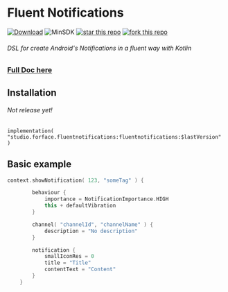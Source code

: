# Fluent Notifications

[![Download](https://api.bintray.com/packages/4face/FluentNotifications/studio.forface.fluentnotifications/images/download.svg)](https://bintray.com/4face/FluentNotifications/studio.forface.fluentnotifications/_latestVersion)  ![MinSDK](https://img.shields.io/badge/MinSDK-14-f44336.svg)  [![star this repo](http://githubbadges.com/star.svg?user=4face-studi0&repo=FluentNotifications&style=flat&color=fff&background=4caf50)](https://github.com/4face-studi0/FluentNotifications)  [![fork this repo](http://githubbadges.com/fork.svg?user=4face-studi0&repo=FluentNotifications&style=flat&color=fff&background=4caf50)](https://github.com/4face-studi0/FluentNotifications/fork)

###### DSL for create Android's Notifications in a fluent way with Kotlin

### [Full Doc here](https://4face-studi0.github.io/FluentNotifications/fluentnotifications/)

## Installation

###### Not release yet!

`implementation( "studio.forface.fluentnotifications:fluentnotifications:$lastVersion" )`

## Basic example

```kotlin
context.showNotification( 123, "someTag" ) {

        behaviour {
            importance = NotificationImportance.HIGH
            this + defaultVibration
        }

        channel( "channelId", "channelName" ) {
            description = "No description"
        }

        notification {
            smallIconRes = 0
            title = "Title"
            contentText = "Content"
        }
    }
```

